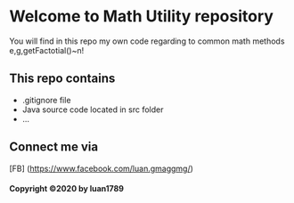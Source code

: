 # Welcome to Math Utility repository
You will find in this repo my own code
regarding to common math methods e,g,getFactotial()~n!

## This repo contains
* .gitignore file
* Java source code located in src folder
* ...
## Connect me via
[FB] (https://www.facebook.com/luan.gmaggmg/)
#### Copyright ©2020 by luan1789
